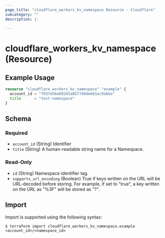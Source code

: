 ```yaml
---
page_title: "cloudflare_workers_kv_namespace Resource - Cloudflare"
subcategory: ""
description: |-
  
---
```


# cloudflare_workers_kv_namespace (Resource)



## Example Usage

```terraform
resource "cloudflare_workers_kv_namespace" "example" {
  account_id = "f037e56e89293a057740de681ac9abbe"
  title      = "test-namespace"
}
```
<!-- schema generated by tfplugindocs -->
## Schema

### Required

- `account_id` (String) Identifier
- `title` (String) A human-readable string name for a Namespace.

### Read-Only

- `id` (String) Namespace identifier tag.
- `supports_url_encoding` (Boolean) True if keys written on the URL will be URL-decoded before storing. For example, if set to "true", a key written on the URL as "%3F" will be stored as "?".

## Import

Import is supported using the following syntax:

```shell
$ terraform import cloudflare_workers_kv_namespace.example <account_id>/<namespace_id>
```
